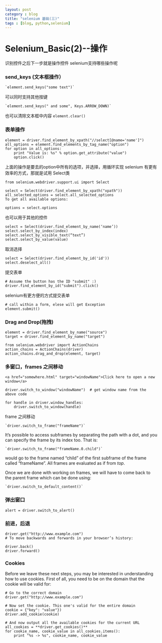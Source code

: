 ```yaml
---
layout: post
category : blog
title: "selenium 基础(三)"
tags : [blog, python,selenium]
---
```


<link rel="stylesheet" href="http://yandex.st/highlightjs/8.0/styles/default.min.css">
<script src="http://yandex.st/highlightjs/8.0/highlight.min.js"></script>
<script>hljs.tabReplace = ' ';hljs.initHighlightingOnLoad();</script>


Selenium_Basic(2)--操作
===

识别控件之后下一步就是操作控件
selenium支持哪些操作呢

### send_keys (文本框操作）

    `element.send_keys("some text")`

可以同时支持其他按键

    `element.send_keys(" and some", Keys.ARROW_DOWN)`

也可以清除文本框中内容
    `element.clear()`

### 表单操作


    element = driver.find_element_by_xpath("//select[@name='name']")
    all_options = element.find_elements_by_tag_name("option")
    for option in all_options:
        print "Value is: %s" % option.get_attribute("value")
        option.click()

上面的操作是要去的option中所有的选项，并选择，用循环实现
selenium 有更有效率的方式，那就是试用 Select类
    
    from selenium.webdriver.support.ui import Select
    
    select = Select(driver.find_element_by_xpath("xpath"))
    all_selected_options = select.all_selected_options
    To get all available options:

    options = select.options
    
    
也可以用于其他的控件 

    select = Select(driver.find_element_by_name(‘name’)) 
    select.select_by_index(index) 
    select.select_by_visible_text(“text”) 
    select.select_by_value(value)
    
    
取消选择

    select = Select(driver.find_element_by_id('id'))
    select.deselect_all()
    
提交表单
    
    # Assume the button has the ID "submit" :)
    driver.find_element_by_id("submit").click()
    
selenium有更方便的方式提交表单
    
    # call within a form, elese will get Exception
    element.submit()
    
### Drag and Drop(拖拽)
    
    element = driver.find_element_by_name("source")
    target = driver.find_element_by_name("target")

    from selenium.webdriver import ActionChains
    action_chains = ActionChains(driver)
    action_chains.drag_and_drop(element, target)
    
### 多窗口，frames 之间移动

    <a href="somewhere.html" target="windowName">Click here to open a new window</a> 
    
    driver.switch_to_window("windowName")  # get window name from the above code

    for handle in driver.window_handles:
        driver.switch_to_window(handle)
    
frame 之间移动

    `driver.switch_to_frame("frameName")`
    
It’s possible to access subframes by separating the path with a dot, and you can specify the frame by its index too. That is:

    `driver.switch_to_frame("frameName.0.child")`
    
would go to the frame named “child” of the first subframe of the frame called “frameName”. All frames are evaluated as if from *top*.

Once we are done with working on frames, we will have to come back to the parent frame which can be done using:

    `driver.switch_to_default_content()`

### 弹出窗口

    alert = driver.switch_to_alert() 
    
### 前进，后退

    driver.get("http://www.example.com")
    # To move backwards and forwards in your browser’s history:

    driver.back()
    driver.forward()
    
### Cookies
Before we leave these next steps, you may be interested in understanding how to use cookies. 
First of all, you need to be on the domain that the cookie will be valid for:

    # Go to the correct domain
    driver.get("http://www.example.com")

    # Now set the cookie. This one's valid for the entire domain
    cookie = {"key": "value"})
    driver.add_cookie(cookie)

    # And now output all the available cookies for the current URL
    all_cookies = **driver.get_cookies()**
    for cookie_name, cookie_value in all_cookies.items():
        print "%s -> %s", cookie_name, cookie_value

